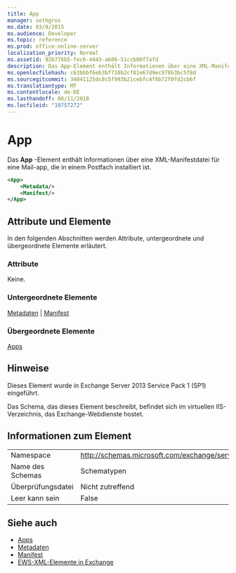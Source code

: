 ```yaml
---
title: App
manager: sethgros
ms.date: 03/9/2015
ms.audience: Developer
ms.topic: reference
ms.prod: office-online-server
localization_priority: Normal
ms.assetid: 92b776b5-fec6-4443-a606-51ccb06f7afd
description: Das App-Element enthält Informationen über eine XML-Manifestdatei für eine Mail-app, die in einem Postfach installiert ist.
ms.openlocfilehash: c63bbbf6eb3bf718b2cf81e67d9ec978b3bc5f8d
ms.sourcegitcommit: 34041125dc8c5f993b21cebfc4f8b72f0fd2cb6f
ms.translationtype: MT
ms.contentlocale: de-DE
ms.lasthandoff: 06/11/2018
ms.locfileid: "19757272"
---
```

# <a name="app"></a>App

Das **App** -Element enthält Informationen über eine XML-Manifestdatei für eine Mail-app, die in einem Postfach installiert ist. 
  
```XML
<App>
    <Metadata/>
    <Manifest/>
</App>
```

## <a name="attributes-and-elements"></a>Attribute und Elemente

In den folgenden Abschnitten werden Attribute, untergeordnete und übergeordnete Elemente erläutert.
  
### <a name="attributes"></a>Attribute

Keine.
  
### <a name="child-elements"></a>Untergeordnete Elemente

[Metadaten](metadata-ex15websvcsotherref.md) | [Manifest](manifest.md)
  
### <a name="parent-elements"></a>Übergeordnete Elemente

[Apps](apps.md)
  
## <a name="remarks"></a>Hinweise

Dieses Element wurde in Exchange Server 2013 Service Pack 1 (SP1) eingeführt.
  
Das Schema, das dieses Element beschreibt, befindet sich im virtuellen IIS-Verzeichnis, das Exchange-Webdienste hostet.
  
## <a name="element-information"></a>Informationen zum Element

|||
|:-----|:-----|
|Namespace  <br/> |http://schemas.microsoft.com/exchange/services/2006/types  <br/> |
|Name des Schemas  <br/> |Schematypen  <br/> |
|Überprüfungsdatei  <br/> |Nicht zutreffend  <br/> |
|Leer kann sein  <br/> |False  <br/> |
   
## <a name="see-also"></a>Siehe auch

- [Apps](apps.md)
- [Metadaten](metadata-ex15websvcsotherref.md)
- [Manifest](manifest.md)
- [EWS-XML-Elemente in Exchange](ews-xml-elements-in-exchange.md)

